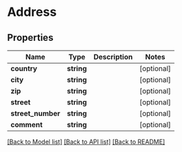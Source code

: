 # Address

## Properties

Name | Type | Description | Notes
------------ | ------------- | ------------- | -------------
**country** | **string** |  | [optional]
**city** | **string** |  | [optional]
**zip** | **string** |  | [optional]
**street** | **string** |  | [optional]
**street_number** | **string** |  | [optional]
**comment** | **string** |  | [optional]

[[Back to Model list]](../../README.md#models) [[Back to API list]](../../README.md#endpoints) [[Back to README]](../../README.md)
